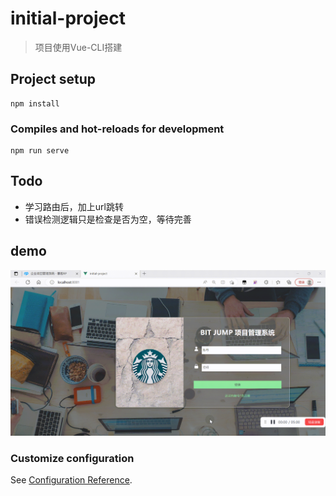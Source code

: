 # initial-project

> 项目使用Vue-CLI搭建

## Project setup

```
npm install
```

### Compiles and hot-reloads for development
```
npm run serve
```

## Todo

- 学习路由后，加上url跳转
- 错误检测逻辑只是检查是否为空，等待完善

## demo

![](./demo/demo.gif)

### Customize configuration
See [Configuration Reference](https://cli.vuejs.org/config/).
